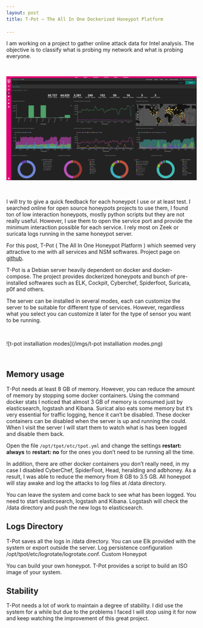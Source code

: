 ```yaml
---
layout: post
title: T-Pot — The All In One Dockerized Honeypot Platform

---
```



I am working on a project to gather online attack data for Intel analysis. The objective is to classify what is probing my network and what is probing everyone.

<br>

<!-- more -->


![T-Pot](/imgs/t-pot.png)

<br>

I will try to give a quick feedback for each honeypot I use or at least test. I searched online for open source honeypots projects to use them, I found ton of low interaction honeypots, mostly python scripts but they are not really useful. However, I use them to open the service port and provide the minimum interaction possible for each service. I rely most on Zeek or suricata logs running in the same honeypot server.

For this post, T-Pot ( The All In One Honeypot Platform ) which seemed very attractive to me with all services and NSM softwares. Project page on [github](https://github.com/dtag-dev-sec/tpotce).

T-Pot is a Debian server heavily dependent on docker and docker-compose. The project provides dockerized honeypots and bunch of pre-installed softwares such as ELK, Cockpit, Cyberchef, Spiderfoot, Suricata, p0f and others.

The server can be installed in several modes, each can customize the server to be suitable for different type of services. However, regardless what you select you can customize it later for the type of sensor you want to be running.

<br>

![t-pot installiation modes](/imgs/t-pot installiation modes.png)

<br>

## Memory usage

T-Pot needs at least 8 GB of memory. However, you can reduce the amount of memory by stopping some docker containers. Using the command docker stats I noticed that almost 3 GB of memory is consumed just by elasticsearch, logstash and Kibana. Suricat also eats some memory but it’s very essential for traffic logging, hence it can’t be disabled. These docker containers can be disabled when the server is up and running the could. When I visit the server I will start them to watch what is has been logged and disable them back.

Open the file ```/opt/tpot/etc/tpot.yml``` and change the settings **restart: always** to **restart: no** for the ones you don’t need to be running all the time.

In addition, there are other docker containers you don’t really need, in my case I disabled CyberChef, SpiderFoot, Head, heralding and adbhoney. As a result, I was able to reduce the memory from 8 GB to 3.5 GB. All honeypot will stay awake and log the attacks to log files at /data directory.

You can leave the system and come back to see what has been logged. You need to start elasticsearch, logstash and Kibana. Logstash will check the /data directory and push the new logs to elasticsearch.

## Logs Directory

T-Pot saves all the logs in /data directory. You can use Elk provided with the system or export outside the server. Log persistence configuration /opt/tpot/etc/logrotate/logrotate.conf.
Custom Honeypot

You can build your own honeypot. T-Pot provides a script to build an ISO image of your system.


## Stability

T-Pot needs a lot of work to maintain a degree of stability. I did use the system for a while but due to the problems I faced I will stop using it for now and keep watching the improvement of this great project.